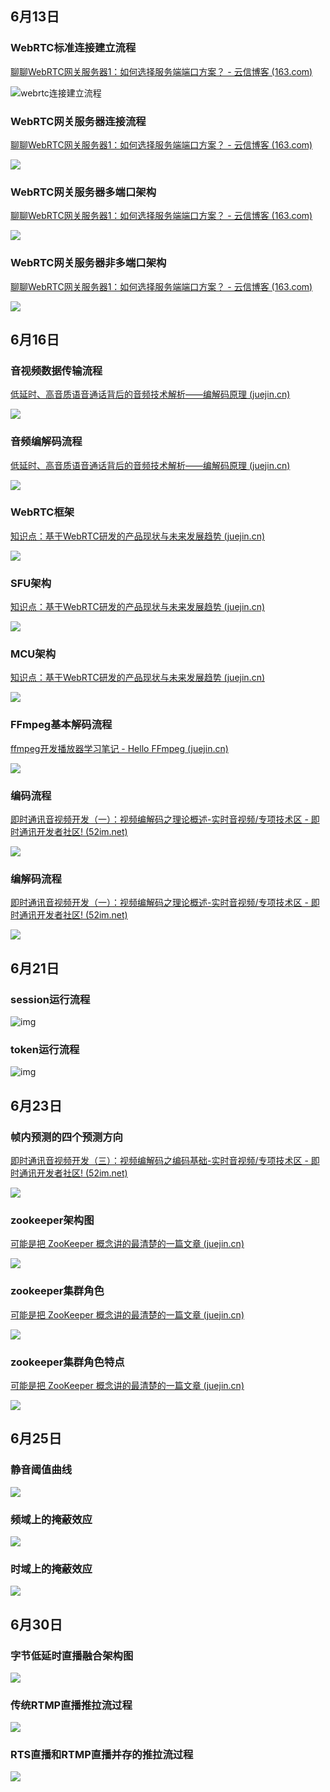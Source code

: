 ## 6月13日

### WebRTC标准连接建立流程

[聊聊WebRTC网关服务器1：如何选择服务端端口方案？ - 云信博客 (163.com)](https://yunxin.163.com/blog/webrtc-1/?from=juejin&utm_source=juejin&utm_medium=article&utm_campaign=seo&utm_content=video-tech-19)

![webrtc连接建立流程](https://i.loli.net/2021/06/13/R9iWhEF3ZrD2vnT.png)

### WebRTC网关服务器连接流程

[聊聊WebRTC网关服务器1：如何选择服务端端口方案？ - 云信博客 (163.com)](https://yunxin.163.com/blog/webrtc-1/?from=juejin&utm_source=juejin&utm_medium=article&utm_campaign=seo&utm_content=video-tech-19)

![](https://i.loli.net/2021/06/13/RdaJTpKFEtvNgfX.png)

### WebRTC网关服务器多端口架构

[聊聊WebRTC网关服务器1：如何选择服务端端口方案？ - 云信博客 (163.com)](https://yunxin.163.com/blog/webrtc-1/?from=juejin&utm_source=juejin&utm_medium=article&utm_campaign=seo&utm_content=video-tech-19)

![](https://i.loli.net/2021/06/13/3AHG2u8y5hNRt9g.png)



### WebRTC网关服务器非多端口架构

[聊聊WebRTC网关服务器1：如何选择服务端端口方案？ - 云信博客 (163.com)](https://yunxin.163.com/blog/webrtc-1/?from=juejin&utm_source=juejin&utm_medium=article&utm_campaign=seo&utm_content=video-tech-19)

![](https://i.loli.net/2021/06/13/OrlKU8BoinE2vmP.png)



## 6月16日

### 音视频数据传输流程

[低延时、高音质语音通话背后的音频技术解析——编解码原理 (juejin.cn)](https://juejin.cn/post/6953123495052050446)

![](https://i.loli.net/2021/06/16/6D7RFuBfP3COaIn.png)

### 音频编解码流程

[低延时、高音质语音通话背后的音频技术解析——编解码原理 (juejin.cn)](https://juejin.cn/post/6953123495052050446)

![](https://i.loli.net/2021/06/16/sQDAaUp3y6rdcne.png)

### WebRTC框架

[知识点：基于WebRTC研发的产品现状与未来发展趋势 (juejin.cn)](https://juejin.cn/post/6971713612167512094)

![](https://i.loli.net/2021/06/16/6PmFgxZo3RQ2dhl.png)

### SFU架构

[知识点：基于WebRTC研发的产品现状与未来发展趋势 (juejin.cn)](https://juejin.cn/post/6971713612167512094)

![](https://i.loli.net/2021/06/16/OtZTq4DowIVv1Mb.png)

### MCU架构

[知识点：基于WebRTC研发的产品现状与未来发展趋势 (juejin.cn)](https://juejin.cn/post/6971713612167512094)

![](https://i.loli.net/2021/06/16/V1fMK8RLsSgY5pq.png)

### FFmpeg基本解码流程

[ffmpeg开发播放器学习笔记 - Hello FFmpeg (juejin.cn)](https://juejin.cn/post/6917170943676645390#heading-9)

![](https://i.loli.net/2021/06/16/PBV1OIWaZil823w.png)

### 编码流程

[即时通讯音视频开发（一）：视频编解码之理论概述-实时音视频/专项技术区 - 即时通讯开发者社区! (52im.net)](http://www.52im.net/thread-228-1-1.html)

![](https://i.loli.net/2021/06/16/bmMHdfwnOacjoKk.png)

### 编解码流程

[即时通讯音视频开发（一）：视频编解码之理论概述-实时音视频/专项技术区 - 即时通讯开发者社区! (52im.net)](http://www.52im.net/thread-228-1-1.html)

![](https://i.loli.net/2021/06/16/EiO5lcMexJyhF4v.png)

## 6月21日

### session运行流程

![img](https://pic1.zhimg.com/80/v2-f6980fbd722e54c4519687ff270e7152_1440w.jpg?source=1940ef5c)

### token运行流程

![img](https://pic4.zhimg.com/80/v2-8acae7d043476c47143a9a4b5e2782f9_1440w.jpg?source=1940ef5c)

## 6月23日

### 帧内预测的四个预测方向

[即时通讯音视频开发（三）：视频编解码之编码基础-实时音视频/专项技术区 - 即时通讯开发者社区! (52im.net)](http://www.52im.net/thread-232-1-1.html)

![](https://i.loli.net/2021/06/23/cq9jyUHrlYhvmVR.png)

### zookeeper架构图

[可能是把 ZooKeeper 概念讲的最清楚的一篇文章 (juejin.cn)](https://juejin.cn/post/6844903677367418893)

![](https://i.loli.net/2021/06/23/Y7sKDqApXrEifca.png)

### zookeeper集群角色

[可能是把 ZooKeeper 概念讲的最清楚的一篇文章 (juejin.cn)](https://juejin.cn/post/6844903677367418893)

![](https://i.loli.net/2021/06/23/1qW9njzDdLXVxiH.png)

### zookeeper集群角色特点

[可能是把 ZooKeeper 概念讲的最清楚的一篇文章 (juejin.cn)](https://juejin.cn/post/6844903677367418893)

![](https://i.loli.net/2021/06/23/nxdB3mLANJTrb9g.png)

## 6月25日

### 静音阈值曲线

![](https://i.loli.net/2021/06/25/IK89f4Jmh7Zs3Hz.png)

### 频域上的掩蔽效应

![](https://i.loli.net/2021/06/25/ZQP2fmVjaIgd7AT.png)

### 时域上的掩蔽效应

![](https://i.loli.net/2021/06/25/PaRXZYOMKFDBbfv.png)

## 6月30日

### 字节低延时直播融合架构图

![](https://i.loli.net/2021/06/30/eT29hcVkWlxMKJ1.png)

### 传统RTMP直播推拉流过程

![](https://i.loli.net/2021/06/30/7G1hrVHFORJ3j9Y.png)

### RTS直播和RTMP直播并存的推拉流过程

![](https://i.loli.net/2021/06/30/6L7WFxzHcChge3k.png)